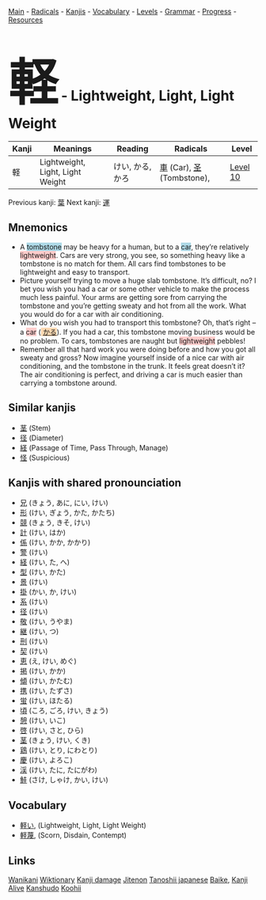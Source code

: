 <style> bigfont {font-size: 100px}</style>
[Main](../README.md) -
[Radicals](../radicals.md) -
[Kanjis](../kanjis.md) -
[Vocabulary](../vocabulary.md) -
[Levels](../levels.md) -
[Grammar](../grammar.md) - 
[Progress](../progress.md) -
[Resources](../resources.md)
# <bigfont> 軽</bigfont> - Lightweight, Light, Light Weight 

| Kanji | Meanings | Reading | Radicals | Level |
| --- | --- | --- | --- | --- |
| 軽 | Lightweight, Light, Light Weight | けい, かる, かろ | [車](../radicals/車.md) (Car), [圣](../radicals/圣.md) (Tombstone),  | [Level 10](../levels/wk_level10.md) |

Previous kanji: [葉](葉.md) Next kanji: [運](運.md) 

## Mnemonics
 * A <span style="background-color:#ADD8E6"> tombstone</span> may be heavy for a human, but to a <span style="background-color:#ADD8E6"> car</span>, they’re relatively <span style="background-color:#ffcccb"> lightweight</span>. Cars are very strong, you see, so something heavy like a tombstone is no match for them. All cars find tombstones to be lightweight and easy to transport.
* Picture yourself trying to move a huge slab tombstone. It’s difficult, no? I bet you wish you had a car or some other vehicle to make the process much less painful. Your arms are getting sore from carrying the tombstone and you’re getting sweaty and hot from all the work. What you would do for a car with air conditioning.
* What do you wish you had to transport this tombstone? Oh, that’s right – a <span style="background-color:#ffcccb"> car</span> (<span style="background-color:#fed8b1"> [かる](https://jisho.org/search/かる)</span>). If you had a car, this tombstone moving business would be no problem. To cars, tombstones are naught but <span style="background-color:#ffcccb"> lightweight</span> pebbles!
* Remember all that hard work you were doing before and how you got all sweaty and gross? Now imagine yourself inside of a nice car with air conditioning, and the tombstone in the trunk. It feels great doesn’t it? The air conditioning is perfect, and driving a car is much easier than carrying a tombstone around.


## Similar kanjis
 * [茎](茎.md) (Stem)
* [径](径.md) (Diameter)
* [経](経.md) (Passage of Time, Pass Through, Manage)
* [怪](怪.md) (Suspicious)



## Kanjis with shared pronounciation
 * [兄](兄.md) (きょう, あに, にい, けい)
* [形](形.md) (けい, ぎょう, かた, かたち)
* [競](競.md) (きょう, きそ, けい)
* [計](計.md) (けい, はか)
* [係](係.md) (けい, かか, かかり)
* [警](警.md) (けい)
* [経](経.md) (けい, た, へ)
* [型](型.md) (けい, かた)
* [景](景.md) (けい)
* [掛](掛.md) (かい, か, けい)
* [系](系.md) (けい)
* [径](径.md) (けい)
* [敬](敬.md) (けい, うやま)
* [継](継.md) (けい, つ)
* [刑](刑.md) (けい)
* [契](契.md) (けい)
* [恵](恵.md) (え, けい, めぐ)
* [掲](掲.md) (けい, かか)
* [傾](傾.md) (けい, かたむ)
* [携](携.md) (けい, たずさ)
* [蛍](蛍.md) (けい, ほたる)
* [頃](頃.md) (ころ, ごろ, けい, きょう)
* [憩](憩.md) (けい, いこ)
* [啓](啓.md) (けい, さと, ひら)
* [茎](茎.md) (きょう, けい, くき)
* [鶏](鶏.md) (けい, とり, にわとり)
* [慶](慶.md) (けい, よろこ)
* [渓](渓.md) (けい, たに, たにがわ)
* [鮭](鮭.md) (さけ, しゃけ, かい, けい)



## Vocabulary
 * [軽い](../vocabulary/軽.md), (Lightweight, Light, Light Weight)
* [軽蔑](../vocabulary/軽.md), (Scorn, Disdain, Contempt)




## Links 


[Wanikani](https://www.wanikani.com/kanji/軽)
[Wiktionary](https://en.wiktionary.org/wiki/軽)
[Kanji damage](http://www.kanjidamage.com/kanji/search?utf8=✓&q=軽)
[Jitenon](https://jitenon.com/kanji/軽)
[Tanoshii japanese](https://www.tanoshiijapanese.com/dictionary/kanji.cfm?k=軽)
[Baike](https://baike.baidu.com/item/軽),
[Kanji Alive](https://app.kanjialive.com/軽)
[Kanshudo](https://www.kanshudo.com/searchmn?q=軽)
[Koohii](https://kanji.koohii.com/study/kanji/軽)
